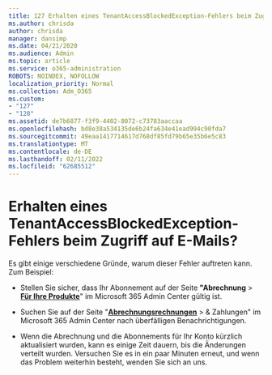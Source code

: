 ```yaml
---
title: 127 Erhalten eines TenantAccessBlockedException-Fehlers beim Zugriff auf E-Mails?
ms.author: chrisda
author: chrisda
manager: dansimp
ms.date: 04/21/2020
ms.audience: Admin
ms.topic: article
ms.service: o365-administration
ROBOTS: NOINDEX, NOFOLLOW
localization_priority: Normal
ms.collection: Adm_O365
ms.custom:
- "127"
- "128"
ms.assetid: de7b6877-f3f9-4402-8072-c73783aaccaa
ms.openlocfilehash: bd8e38a534135de6b24fa634e41ead994c90fda7
ms.sourcegitcommit: 49eaa1417714617d768df85fd79b65e35b6e5c83
ms.translationtype: MT
ms.contentlocale: de-DE
ms.lasthandoff: 02/11/2022
ms.locfileid: "62685512"
---
```

# <a name="getting-a-tenantaccessblockedexception-error-when-accessing-email"></a>Erhalten eines TenantAccessBlockedException-Fehlers beim Zugriff auf E-Mails?

Es gibt einige verschiedene Gründe, warum dieser Fehler auftreten kann. Zum Beispiel: 

- Stellen Sie sicher, dass Ihr Abonnement auf der Seite **"Abrechnung** \> **[Für Ihre Produkte](https://portal.office.com/adminportal/home#/subscriptions)**" im Microsoft 365 Admin Center gültig ist.

- Suchen Sie auf der Seite "**[Abrechnungsrechnungen](https://portal.office.com/adminportal/home#/billoverview)**  \> & Zahlungen" im Microsoft 365 Admin Center nach überfälligen Benachrichtigungen.

- Wenn die Abrechnung und die Abonnements für Ihr Konto kürzlich aktualisiert wurden, kann es einige Zeit dauern, bis die Änderungen verteilt wurden. Versuchen Sie es in ein paar Minuten erneut, und wenn das Problem weiterhin besteht, wenden Sie sich an uns.
